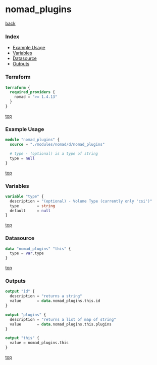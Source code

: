 # nomad_plugins

[back](../nomad.md)

### Index

- [Example Usage](#example-usage)
- [Variables](#variables)
- [Datasource](#datasource)
- [Outputs](#outputs)

### Terraform

```terraform
terraform {
  required_providers {
    nomad = ">= 1.4.13"
  }
}
```

[top](#index)

### Example Usage

```terraform
module "nomad_plugins" {
  source = "./modules/nomad/d/nomad_plugins"

  # type - (optional) is a type of string
  type = null
}
```

[top](#index)

### Variables

```terraform
variable "type" {
  description = "(optional) - Volume Type (currently only 'csi')"
  type        = string
  default     = null
}
```

[top](#index)

### Datasource

```terraform
data "nomad_plugins" "this" {
  type = var.type
}
```

[top](#index)

### Outputs

```terraform
output "id" {
  description = "returns a string"
  value       = data.nomad_plugins.this.id
}

output "plugins" {
  description = "returns a list of map of string"
  value       = data.nomad_plugins.this.plugins
}

output "this" {
  value = nomad_plugins.this
}
```

[top](#index)